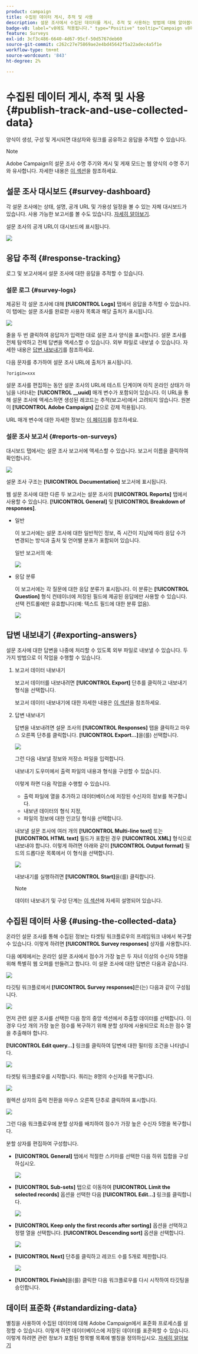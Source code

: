 ```yaml
---
product: campaign
title: 수집된 데이터 게시, 추적 및 사용
description: 설문 조사에서 수집된 데이터를 게시, 추적 및 사용하는 방법에 대해 알아봅니다
badge-v8: label="v8에도 적용됩니다." type="Positive" tooltip="Campaign v8에도 적용됩니다."
feature: Surveys
exl-id: 3cf3c486-6640-4d67-95cf-50d5767deb60
source-git-commit: c262c27e75869ae2e4bd45642f5a22adec4a5f1e
workflow-type: tm+mt
source-wordcount: '843'
ht-degree: 2%

---
```


# 수집된 데이터 게시, 추적 및 사용{#publish-track-and-use-collected-data}



양식이 생성, 구성 및 게시되면 대상자와 링크를 공유하고 응답을 추적할 수 있습니다.

>[!NOTE]
>
>Adobe Campaign의 설문 조사 수명 주기와 게시 및 게재 모드는 웹 양식의 수명 주기와 유사합니다. 자세한 내용은 [이 섹션](../../web/using/about-web-forms.md)을 참조하세요.

## 설문 조사 대시보드 {#survey-dashboard}

각 설문 조사에는 상태, 설명, 공개 URL 및 가용성 일정을 볼 수 있는 자체 대시보드가 있습니다. 사용 가능한 보고서를 볼 수도 있습니다. [자세히 알아보기](#reports-on-surveys).

설문 조사의 공개 URL이 대시보드에 표시됩니다.

![](assets/survey_public_url.png)

## 응답 추적 {#response-tracking}

로그 및 보고서에서 설문 조사에 대한 응답을 추적할 수 있습니다.

### 설문 로그 {#survey-logs}

제공된 각 설문 조사에 대해 **[!UICONTROL Logs]** 탭에서 응답을 추적할 수 있습니다. 이 탭에는 설문 조사를 완료한 사용자 목록과 해당 출처가 표시됩니다.

![](assets/s_ncs_admin_survey_logs.png)

줄을 두 번 클릭하여 응답자가 입력한 대로 설문 조사 양식을 표시합니다. 설문 조사를 전체 탐색하고 전체 답변을 액세스할 수 있습니다. 외부 파일로 내보낼 수 있습니다. 자세한 내용은 [답변 내보내기](#exporting-answers)를 참조하세요.

다음 문자를 추가하여 설문 조사 URL에 출처가 표시됩니다.

```
?origin=xxx
```

설문 조사를 편집하는 동안 설문 조사의 URL에 테스트 단계이며 아직 온라인 상태가 아님을 나타내는 **[!UICONTROL __uuid]** 매개 변수가 포함되어 있습니다. 이 URL을 통해 설문 조사에 액세스하면 생성된 레코드는 추적(보고서)에서 고려되지 않습니다. 원본이 **[!UICONTROL Adobe Campaign]** 값으로 강제 적용됩니다.

URL 매개 변수에 대한 자세한 정보는 [이 페이지](../../web/using/defining-web-forms-properties.md#form-url-parameters)를 참조하세요.

### 설문 조사 보고서 {#reports-on-surveys}

대시보드 탭에서는 설문 조사 보고서에 액세스할 수 있습니다. 보고서 이름을 클릭하여 확인합니다.

![](assets/s_ncs_admin_survey_report_doc.png)

설문 조사 구조는 **[!UICONTROL Documentation]** 보고서에 표시됩니다.

웹 설문 조사에 대한 다른 두 보고서는 설문 조사의 **[!UICONTROL Reports]** 탭에서 사용할 수 있습니다. **[!UICONTROL General]** 및 **[!UICONTROL Breakdown of responses]**.

* 일반

  이 보고서에는 설문 조사에 대한 일반적인 정보, 즉 시간이 지남에 따라 응답 수가 변경되는 방식과 출처 및 언어별 분포가 포함되어 있습니다.

  일반 보고서의 예:

  ![](assets/s_ncs_admin_survey_report_0.png)

* 응답 분류

  이 보고서에는 각 질문에 대한 응답 분류가 표시됩니다. 이 분류는 **[!UICONTROL Question]** 형식 컨테이너에 저장된 필드에 제공된 응답에만 사용할 수 있습니다. 선택 컨트롤에만 유효합니다(예: 텍스트 필드에 대한 분류 없음).

  ![](assets/s_ncs_admin_survey_report_2.png)

## 답변 내보내기 {#exporting-answers}

설문 조사에 대한 답변을 나중에 처리할 수 있도록 외부 파일로 내보낼 수 있습니다. 두 가지 방법으로 이 작업을 수행할 수 있습니다.

1. 보고서 데이터 내보내기

   보고서 데이터를 내보내려면 **[!UICONTROL Export]** 단추를 클릭하고 내보내기 형식을 선택합니다.

   보고서 데이터 내보내기에 대한 자세한 내용은 [이 섹션](../../reporting/using/about-reports-creation-in-campaign.md)을 참조하세요.

1. 답변 내보내기

   답변을 내보내려면 설문 조사의 **[!UICONTROL Responses]** 탭을 클릭하고 마우스 오른쪽 단추를 클릭합니다. **[!UICONTROL Export...]**&#x200B;을(를) 선택합니다.

   ![](assets/s_ncs_admin_survey_logs_export_menu.png)

   그런 다음 내보낼 정보와 저장소 파일을 입력합니다.

   내보내기 도우미에서 출력 파일의 내용과 형식을 구성할 수 있습니다.

   이렇게 하면 다음 작업을 수행할 수 있습니다.

   * 출력 파일에 열을 추가하고 데이터베이스에 저장된 수신자의 정보를 복구합니다.
   * 내보낸 데이터의 형식 지정,
   * 파일의 정보에 대한 인코딩 형식을 선택합니다.

   내보낼 설문 조사에 여러 개의 **[!UICONTROL Multi-line text]** 또는 **[!UICONTROL HTML text]** 필드가 포함된 경우 **[!UICONTROL XML]** 형식으로 내보내야 합니다. 이렇게 하려면 아래와 같이 **[!UICONTROL Output format]** 필드의 드롭다운 목록에서 이 형식을 선택합니다.

   ![](assets/s_ncs_admin_survey_logs_export_xml.png)

   내보내기를 실행하려면 **[!UICONTROL Start]**&#x200B;을(를) 클릭합니다.

   >[!NOTE]
   >
   >데이터 내보내기 및 구성 단계는 [이 섹션](../../platform/using/about-generic-imports-exports.md)에 자세히 설명되어 있습니다.

## 수집된 데이터 사용 {#using-the-collected-data}

온라인 설문 조사를 통해 수집된 정보는 타겟팅 워크플로우의 프레임워크 내에서 복구할 수 있습니다. 이렇게 하려면 **[!UICONTROL Survey responses]** 상자를 사용합니다.

다음 예제에서는 온라인 설문 조사에서 점수가 가장 높은 두 자녀 이상의 수신자 5명을 위해 특별히 웹 오퍼를 만들려고 합니다. 이 설문 조사에 대한 답변은 다음과 같습니다.

![](assets/s_ncs_admin_survey_responses_wf_box_4.png)

타깃팅 워크플로에서 **[!UICONTROL Survey responses]**&#x200B;은(는) 다음과 같이 구성됩니다.

![](assets/s_ncs_admin_survey_responses_wf_box_1.png)

먼저 관련 설문 조사를 선택한 다음 창의 중앙 섹션에서 추출할 데이터를 선택합니다. 이 경우 다섯 개의 가장 높은 점수를 복구하기 위해 분할 상자에 사용되므로 최소한 점수 열을 추출해야 합니다.

**[!UICONTROL Edit query...]** 링크를 클릭하여 답변에 대한 필터링 조건을 나타냅니다.

![](assets/s_ncs_admin_survey_responses_wf_box_2.png)

타겟팅 워크플로우를 시작합니다. 쿼리는 8명의 수신자를 복구합니다.

![](assets/s_ncs_admin_survey_responses_wf_box_5.png)

컬렉션 상자의 출력 전환을 마우스 오른쪽 단추로 클릭하여 표시합니다.

![](assets/s_ncs_admin_survey_responses_wf_box_6.png)

그런 다음 워크플로우에 분할 상자를 배치하여 점수가 가장 높은 수신자 5명을 복구합니다.

분할 상자를 편집하여 구성합니다.

* **[!UICONTROL General]** 탭에서 적절한 스키마를 선택한 다음 하위 집합을 구성하십시오.

  ![](assets/s_ncs_admin_survey_responses_wf_box_6b.png)

* **[!UICONTROL Sub-sets]** 탭으로 이동하여 **[!UICONTROL Limit the selected records]** 옵션을 선택한 다음 **[!UICONTROL Edit...]** 링크를 클릭합니다.

  ![](assets/s_ncs_admin_survey_responses_wf_box_7.png)

* **[!UICONTROL Keep only the first records after sorting]** 옵션을 선택하고 정렬 열을 선택합니다. **[!UICONTROL Descending sort]** 옵션을 선택합니다.

  ![](assets/s_ncs_admin_survey_responses_wf_box_8.png)

* **[!UICONTROL Next]** 단추를 클릭하고 레코드 수를 5개로 제한합니다.

  ![](assets/s_ncs_admin_survey_responses_wf_box_9.png)

* **[!UICONTROL Finish]**&#x200B;을(를) 클릭한 다음 워크플로우를 다시 시작하여 타깃팅을 승인합니다.

## 데이터 표준화 {#standardizing-data}

별칭을 사용하여 수집된 데이터에 대해 Adobe Campaign에서 표준화 프로세스를 설정할 수 있습니다. 이렇게 하면 데이터베이스에 저장된 데이터를 표준화할 수 있습니다. 이렇게 하려면 관련 정보가 포함된 항목별 목록에 별칭을 정의하십시오. [자세히 알아보기](../../platform/using/managing-enumerations.md#about-enumerations)
